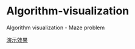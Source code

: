# Algorithm-visualization
Algorithm visualization - Maze problem

[演示效果](htmlpreview.github.io/?Maze.html)
